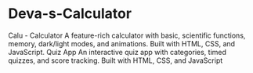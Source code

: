 # Deva-s-Calculator
Calu - Calculator A feature-rich calculator with basic, scientific functions, memory, dark/light modes, and animations. Built with HTML, CSS, and JavaScript.  Quiz App An interactive quiz app with categories, timed quizzes, and score tracking. Built with HTML, CSS, and JavaScript
